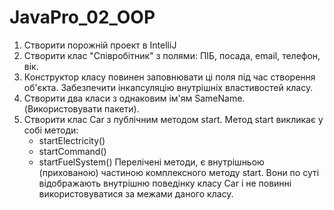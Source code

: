 # JavaPro_02_OOP
1. Створити порожній проект в IntelliJ
2. Створити клас "Співробітник" з полями: ПІБ, посада, email, телефон, вік.
3. Конструктор класу повинен заповнювати ці поля під час створення об'єкта. Забезпечити інкапсуляцію внутрішніх властивостей класу.
4. Створити два класи з однаковим ім'ям SameName. (Використовувати пакети).
5. Створити клас Car з публічним методом start. Метод start викликає у собі методи:
	- startElectricity()
	- startCommand()
	- startFuelSystem()
  Перелічені методи, є внутрішньою (прихованою) частиною комплексного методу start. Вони по суті відображають внутрішню поведінку класу Car і не повинні використовуватися за межами даного класу.

